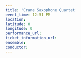 ```yaml
---
title: 'Crane Saxophone Quartet'
event_time: 12:51 PM
location: 
latitude: 0
longitude: 0
performance_url: 
ticket_information_url: 
ensemble: 
conductor: 
---
```

